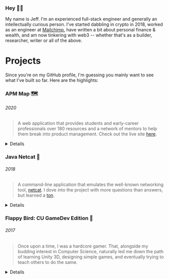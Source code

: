 ### Hey 👋🏼

My name is Jeff. I'm an experienced full-stack engineer and generally an intellectually curious person. I've started dabbling in crypto in 2018, worked as an engineer at [Mailchimp](https://mailchimp.com/), have written a bit about personal finance & wealth, and am now tinkering with web3 -- whether that's as a builder, researcher, writer or all of the above.

# Projects

Since you're on my GitHub profile, I'm guessing you mainly want to see what I've built so far. Here are the highlights:

### APM Map 🗺️
###### 2020

> A web application that provides students and early-career professionals over 180 resources and a network of mentors to help them break into product management. Check out the live site [here](https://apmmap.co).


<details>
<br> 
  
  **Repository**: [apm-map/apm-map](https://github.com/apm-map/apm-map) <br>
  
  <p align="center">
    <a href="https://apmmap.co">
      <img width="800" height="350" src="./apm.svg">
    </a>
  </p>
  
</details>

### Java Netcat 💬
###### 2018

> A command-line application that emulates the well-known networking tool, [netcat](https://en.wikipedia.org/wiki/Netcat). I dove into the project with more questions than answers, but learned a [ton](https://github.com/jf2978/Java-Netcat/blob/master/sockets.notes).

<details>
<br> 
   
  **Repository**: [jf2978/java-netcat](https://github.com/jf2978/Java-Netcat) <br>
 
###### "Server"
    
<p align="center">
  <img src="./nc-server-demo.svg">
</p>

###### "Client"
    
<p align="center">
  <img src="./nc-client-demo.svg">
</p>

</details>

### Flappy Bird: CU GameDev Edition 🐤
###### 2017

> Once upon a time, I was a hardcore gamer. That, alongside my budding interest in Computer Science, naturally led me down the path of learning Unity 3D, designing simple games, and eventually trying to teach others to do the same.

<details>
<br> 
 
  **Repository**: [jf2978/flappy-bird-clone](https://github.com/jf2978/flappy-bird-clone) <br>
  <p align="center">
    <a href="https://github.com/jf2978/flappy-bird-clone">
      <img width="600" height="350" src="./flappy.png">
    </a>
  </p>
  
  [Play the game here](https://jf2978.itch.io/flappy-bird)!
  
</details>


